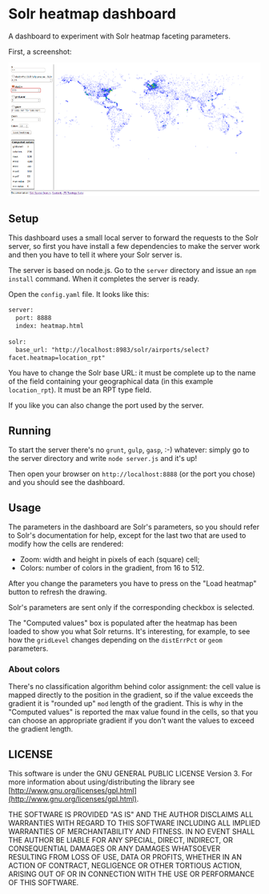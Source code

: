 # Solr heatmap dashboard

A dashboard to experiment with Solr heatmap faceting parameters.

First, a screenshot:

![Screenshot](screenshot.png)

## Setup

This dashboard uses a small local server to forward the requests to the Solr server, so first you have install a few dependencies to make the server work and then you have to tell it where your Solr server is.

The server is based on node.js. Go to the `server` directory and issue an `npm install` command. When it completes the server is ready.

Open the `config.yaml` file. It looks like this:

    server:
      port: 8888
      index: heatmap.html

    solr:
      base_url: "http://localhost:8983/solr/airports/select?facet.heatmap=location_rpt"

You have to change the Solr base URL: it must be complete up to the name of the field containing your geographical data (in this example `location_rpt`). It must be an RPT type field.

If you like you can also change the port used by the server.

## Running

To start the server there's no `grunt`, `gulp`, `gasp`, :-) whatever: simply go to the server directory and write `node server.js` and it's up!

Then open your browser on `http://localhost:8888` (or the port you chose) and you should see the dashboard.

## Usage

The parameters in the dashboard are Solr's parameters, so you should refer to Solr's documentation for help, except for the last two that are used to modify how the cells are rendered:

- Zoom: width and height in pixels of each (square) cell;
- Colors: number of colors in the gradient, from 16 to 512.

After you change the parameters you have to press on the "Load heatmap" button to refresh the drawing.

Solr's parameters are sent only if the corresponding checkbox is selected.

The "Computed values" box is populated after the heatmap has been loaded to show you what Solr returns. It's interesting, for example, to see how the `gridLevel` changes depending on the `distErrPct` or `geom` parameters.

### About colors

There's no classification algorithm behind color assignment: the cell value is mapped directly to the position in the gradient, so if the value exceeds the gradient it is "rounded up" `mod` length of the gradient. This is why in the "Computed values" is reported the max value found in the cells, so that you can choose an appropriate gradient if you don't want the values to exceed the gradient length.

## LICENSE

This software is under the GNU GENERAL PUBLIC LICENSE Version 3. For more information about using/distributing the library see [http://www.gnu.org/licenses/gpl.html](http://www.gnu.org/licenses/gpl.html).

THE SOFTWARE IS PROVIDED "AS IS" AND THE AUTHOR DISCLAIMS ALL WARRANTIES WITH REGARD TO THIS SOFTWARE INCLUDING ALL IMPLIED WARRANTIES OF MERCHANTABILITY AND FITNESS. IN NO EVENT SHALL THE AUTHOR BE LIABLE FOR ANY SPECIAL, DIRECT, INDIRECT, OR CONSEQUENTIAL DAMAGES OR ANY DAMAGES WHATSOEVER RESULTING FROM LOSS OF USE, DATA OR PROFITS, WHETHER IN AN ACTION OF CONTRACT, NEGLIGENCE OR OTHER TORTIOUS ACTION, ARISING OUT OF OR IN CONNECTION WITH THE USE OR PERFORMANCE OF THIS SOFTWARE.
